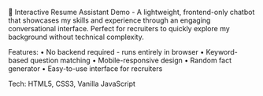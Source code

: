 🎯 Interactive Resume Assistant Demo - A lightweight, frontend-only chatbot that showcases my skills and experience through an engaging conversational interface. Perfect for recruiters to quickly explore my background without technical complexity.

Features: 
• No backend required - runs entirely in browser
• Keyword-based question matching
• Mobile-responsive design
• Random fact generator
• Easy-to-use interface for recruiters

Tech: HTML5, CSS3, Vanilla JavaScript
